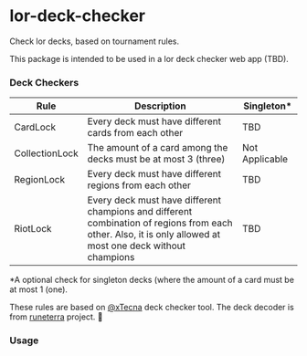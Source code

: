 # lor-deck-checker
Check lor decks, based on tournament rules.

This package is intended to be used in a lor deck checker web app (TBD).

### Deck Checkers 

Rule | Description | Singleton*
--- | --- | ---
CardLock | Every deck must have different cards from each other | TBD
CollectionLock | The amount of a card among the decks must be at most 3 (three) | Not Applicable
RegionLock | Every deck must have different regions from each other | TBD
RiotLock | Every deck must have different champions and different combination of regions from each other. Also, it is only allowed at most one deck without champions | TBD

*A optional check for singleton decks (where the amount of a card must be at most 1 (one).

These rules are based on [@xTecna](https://github.com/xTecna/lor-deck-checker) deck checker tool. The deck decoder is from [runeterra](https://github.com/SwitchbladeBot/runeterra) project. :purple_heart:

### Usage

